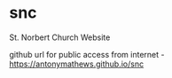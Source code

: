 # snc
St. Norbert Church Website

github url for public access from internet - https://antonymathews.github.io/snc
